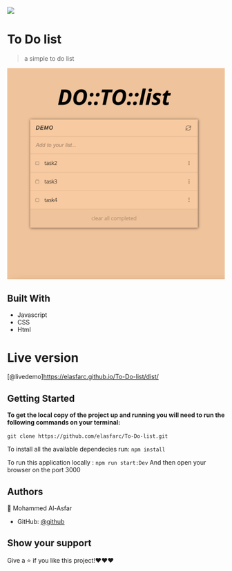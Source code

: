![](https://img.shields.io/badge/Microverse-blueviolet)

# To Do list

> a simple to do list

![screen](https://raw.githubusercontent.com/elasfarc/To-Do-list/feature-structure-list/sc.png)

## Built With

- Javascript
- CSS
- Html

# Live version

[@livedemo]https://elasfarc.github.io/To-Do-list/dist/


## Getting Started

**To get the local copy of the project up and running you will need to run the following commands on your terminal:**

`git clone https://github.com/elasfarc/To-Do-list.git`

To install all the available dependecies run:
`npm install`

To run this application locally :
`npm run start:Dev`
And then open your browser on the port 3000

## Authors

👤 Mohammed Al-Asfar

- GitHub: [@github](https://github.com/elasfarc)

## Show your support

Give a ⭐️ if you like this project!❤️❤️❤️
